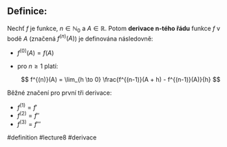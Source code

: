 ## Definice: 

Nechť $f$ je funkce, $n \in \mathbb{N}_0$ a $A \in \mathbb{R}$. Potom **derivace n-tého řádu** funkce $f$ v bodě $A$ (značená $f^{(n)}(A)$) je definována následovně:

- $f^{(0)}(A) = f(A)$
- pro $n \ge 1$ platí:

  $$
  f^{(n)}(A) = \lim_{h \to 0} \frac{f^{(n-1)}(A + h) - f^{(n-1)}(A)}{h}
  $$

Běžné značení pro první tři derivace:

- $f^{(1)} = f'$
- $f^{(2)} = f''$
- $f^{(3)} = f'''$




#definition #lecture8 #derivace 

